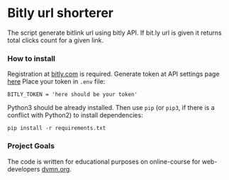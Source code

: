# Bitly url shorterer

The script generate bitlink url using bitly API. If bit.ly url is given it returns total clicks count for a given link.

### How to install

Registration at [bitly.com](bitly.com) is required. Generate token at API settings page [here](https://app.bitly.com/settings/api/)
Place your token in `.env` file:
```commandline
BITLY_TOKEN = 'here should be your token'
```

Python3 should be already installed. 
Then use `pip` (or `pip3`, if there is a conflict with Python2) to install dependencies:
```
pip install -r requirements.txt
```

### Project Goals

The code is written for educational purposes on online-course for web-developers [dvmn.org](https://dvmn.org/).